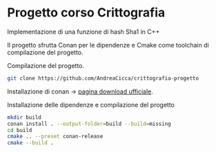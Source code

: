 # Progetto corso Crittografia 

Implementazione di una funzione di hash Sha1 in C++

Il progetto sfrutta Conan per le dipendenze e Cmake come toolchain di compilazione del progetto.

Compilazione del progetto.

```bash
git clone https://github.com/AndreaCicca/crittografia-progetto

```

Installazione di conan -> [pagina download ufficiale](https://conan.io/downloads).

Installazione delle dipendenze e compilazione del progetto

```bash
mkdir build
conan install . --output-folder=build --build=missing
cd build
cmake .. --preset conan-release
cmake --build .
```
